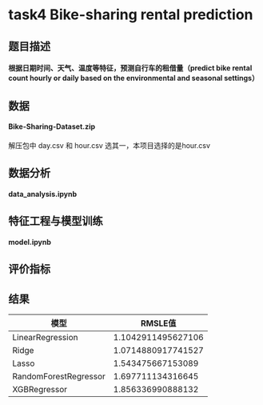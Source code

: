 # task4 Bike-sharing rental prediction
## 题目描述
#### 根据日期时间、天气、温度等特征，预测自行车的租借量（predict bike rental count hourly or daily based on the environmental and seasonal settings）
## 数据
#### Bike-Sharing-Dataset.zip 
解压包中 day.csv 和 hour.csv 选其一，本项目选择的是hour.csv
## 数据分析
#### data_analysis.ipynb
## 特征工程与模型训练
#### model.ipynb
## 评价指标

## 结果
 模型 | RMSLE值 
 ---- | ----- 
 LinearRegression   | 1.1042911495627106 
 Ridge  | 1.0714880917741527 
 Lasso  | 1.543475667153089
 RandomForestRegressor  | 1.697711134316645
 XGBRegressor  | 1.856336990888132
